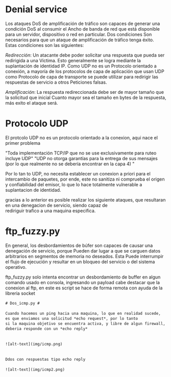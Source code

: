 # Denial service #


 Los ataques DoS de amplificación de tráfico son capaces de generar una condición DoS al consumir el
 Ancho de banda de red que está disponible para un servidor, dispositivo o red en particular. Dos condiciones 
 Son necesarios para que un ataque de amplificación de tráfico tenga éxito. Estas condiciones son las siguientes:
 
 *Redirección*: Un atacante debe poder solicitar una respuesta que pueda ser redirigida a una Víctima. 
   Esto generalmente se logra mediante la suplantación de identidad IP. Como UDP no es un Protocolo orientado a conexión,
   a mayoría de los protocolos de capa de aplicación que usan UDP como
   Protocolo de capa de transporte se puede utilizar para redirigir las respuestas de servicio a otros Peticiones falsas.

 *Amplificación*: La respuesta redireccionada debe ser de mayor tamaño que la solicitud que inicial
   Cuanto mayor sea el tamaño en bytes de la respuesta, más exito el ataque será.
   
   
   # Protocolo UDP #
   
   El protcolo UDP no es un protocolo orientado a la conexion, aqui nace el primer problema
   
   "Toda implementación TCP/IP que no se use exclusivamente para ruteo incluye UDP"
   "UDP no otorga garantías para la entrega de sus mensajes (por lo que realmente no se debería encontrar en la capa 4) "
   
   Por lo tan to UDP, no necesita establecer un conexion a priori para el intercambio de paquetes, por ende, este no sanitiza  ni          comprueba el origen y confiabilidad del emisor, lo que lo hace totalmente vulnerable a suplantacion de identidad.
   
   gracias  a lo anterior es posible realizar los siguiente ataques, que resultaran en una denegacion de servicio, siendo capaz de       
   rediriguir trafico a una maquina especifica.
   
   
   # ftp_fuzzy.py #
   En general, los desbordamientos de búfer son capaces de causar una denegación de servicio, porque
   Pueden dar lugar a que se carguen datos arbitrarios en segmentos de memoria no deseados. Esta
   Puede interrumpir el flujo de ejecución y resultar en un bloqueo del servicio o del sistema operativo.
   
   ftp_fuzzy.py solo intenta encontrar un desbordamiento de buffer en algun comando usado en consola, ingresando un payload
   cabe destacar que la conexion al ftp,  en este es script se hace de forma remota con ayuda de la libreria socket
   
   
    # Dos_icmp.py #
    
    Cuando hacemos un ping hacia una maquina, lo que en realidad sucede, es que enviamos una solicitud *echo request*, por lo tanto 
    si la maquina objetivo se encuentra activa, y libre de algun firewall, deberia responde con un *echo reply*
    
    
    ![alt-text](img/icmp.png) 
    
    
    Ddos con respuestas tipo echo reply
    
    ![alt-text](img/icmp2.png) 
    
  
   
